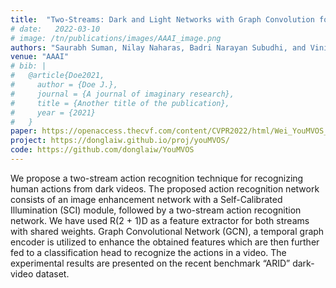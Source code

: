 ```yaml
---
title:  "Two-Streams: Dark and Light Networks with Graph Convolution for Action Recognition from Dark Videos"
# date:   2022-03-10
# image: /tn/publications/images/AAAI_image.png
authors: "Saurabh Suman, Nilay Naharas, Badri Narayan Subudhi, and Vinit Jakhetiya"
venue: "AAAI"
# bib: |
#   @article{Doe2021,
#     author = {Doe J.},
#     journal = {A journal of imaginary research},
#     title = {Another title of the publication},
#     year = {2021}
#   }
paper: https://openaccess.thecvf.com/content/CVPR2022/html/Wei_YouMVOS_An_Actor-Centric_Multi-Shot_Video_Object_Segmentation_Dataset_CVPR_2022_paper.html
project: https://donglaiw.github.io/proj/youMVOS/
code: https://github.com/donglaiw/YouMVOS
---
```

We propose a two-stream action recognition technique for recognizing human actions from dark videos. The proposed action recognition network consists of an image enhancement network with a Self-Calibrated Illumination (SCI) module, followed by a two-stream action recognition network. We have used R(2 + 1)D as a feature extractor for both streams with shared weights. Graph Convolutional Network (GCN), a temporal graph encoder is utilized to enhance the obtained features which are then further fed to a classification head to recognize the actions in a video. The experimental results are presented on the recent benchmark “ARID” dark-video dataset.

